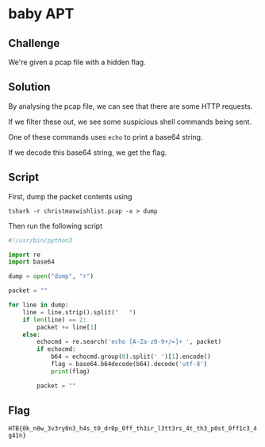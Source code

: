 # baby APT

## Challenge

We're given a pcap file with a hidden flag.

## Solution

By analysing the pcap file, we can see that there are some HTTP requests.

If we filter these out, we see some suspicious shell commands being sent.

One of these commands uses `echo` to print a base64 string.

If we decode this base64 string, we get the flag.

## Script

First, dump the packet contents using

```
tshark -r christmaswishlist.pcap -x > dump
```

Then run the following script

```py
#!/usr/bin/python3

import re
import base64

dump = open("dump", "r")

packet = ""

for line in dump:
    line = line.strip().split("   ")
    if len(line) == 2:
        packet += line[1]
    else:
        echocmd = re.search('echo [A-Za-z0-9+/=]+ ', packet)
        if echocmd:
            b64 = echocmd.group(0).split(' ')[1].encode()
            flag = base64.b64decode(b64).decode('utf-8')
            print(flag)

        packet = ""
```

## Flag

`HTB{0k_n0w_3v3ry0n3_h4s_t0_dr0p_0ff_th3ir_l3tt3rs_4t_th3_p0st_0ff1c3_4g41n}`
